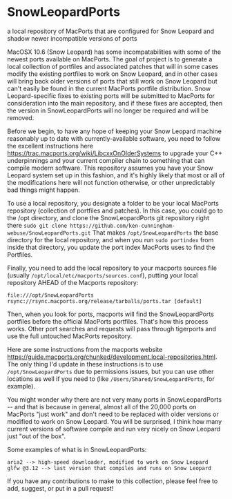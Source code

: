 # SnowLeopardPorts
a local repository of MacPorts that are configured for Snow Leopard and shadow newer incompatible versions of ports

MacOSX 10.6 (Snow Leopard) has some incompatabilities with some of the newest ports available on MacPorts. The goal of project is to generate a local collection of portfiles and associated patches that will in some cases modify the existing portfiles to work on Snow Leopard, and in other cases will bring back older versions of ports that still work on Snow Leopard but can't easily be found in the current MacPorts portfile distribution. Snow Leopard-specific fixes to existing ports will be submitted to MacPorts for consideration into the main repository, and if these fixes are accepted, then the version in SnowLeopardPorts will no longer be required and will be removed.

Before we begin, to have any hope of keeping your Snow Leopard machine reasonably up to date with currently-available software, you need to follow the excellent instructions here <https://trac.macports.org/wiki/LibcxxOnOlderSystems> to upgrade your C++ underpinnings and your current compiler chain to something that can compile modern software. This repository assumes you have your Snow Leopard system set up in this fashion, and it's highly likely that most or all of the modifications here will not function otherwise, or other unpredictably bad things might happen.

To use a local repository, you designate a folder to be your local MacPorts repository (collection of portfiles and patches). In this case, you could go to the /opt directory, and clone the SnowLeopardPorts git repository right there `sudo git clone https://github.com/ken-cunningham-webuse/SnowLeopardPorts.git` That makes `/opt/SnowLeopardPorts` the base directory for the local repository, and when you run `sudo portindex` from inside that directory, you update the port index MacPorts uses to find the Portfiles.

Finally, you need to add the local repository to your macports sources file (usually `/opt/local/etc/macports/sources.conf`), putting your local repository AHEAD of the Macports repository:
```
file:///opt/SnowLeopardPorts
rsync://rsync.macports.org/release/tarballs/ports.tar [default]
```
Then, when you look for ports, macports will find the SnowLeopardPorts portfiles before the official MacPorts portfiles. That's how this process works. Other port searches and requests will pass through tigerports and use the full untouched MacPorts repository.

Here are some instructions from the macports website <https://guide.macports.org/chunked/development.local-repositories.html>. The only thing I'd update in these instructions is to use `/opt/SnowLeopardPorts` due to permissions issues, but you can use other locations as well if you need to (like `/Users/Shared/SnowLeopardPorts`, for example).

You might wonder why there are not very many ports in SnowLeopardPorts -- and that is because in general, almost all of the 20,000 ports on MacPorts "just work" and don't need to be replaced with older versions or modified to work on Snow Leopard. You will be surprised, I think how many current versions of software compile and run very nicely on Snow Leopard just "out of the box". 

Some examples of what is in SnowLeopardPorts:

```
aria2 --> high-speed downloader, modified to work on Snow Leopard
glfw @3.12 --> last version that compiles and runs on Snow Leopard
```
If you have any contributions to make to this collection, please feel free to add, suggest, or put in a pull request!
